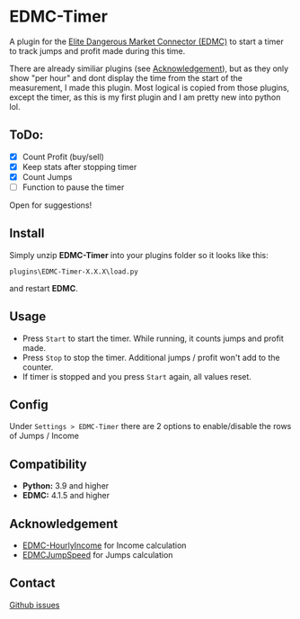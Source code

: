 # EDMC-Timer
A plugin for the [Elite Dangerous Market Connector (EDMC)](https://github.com/EDCD/EDMarketConnector) to start a timer to track jumps and profit made during this time.

There are already similiar plugins (see [Acknowledgement](https://github.com/Kamiikaze/EDMC-Timer/blob/master/README.md#acknowledgement)), but as they only show "per hour" and dont display the time from the start of the measurement, 
I made this plugin. Most logical is copied from those plugins, except the timer, as this is my first plugin and I am pretty new into python lol.

## ToDo:
- [x] Count Profit (buy/sell)
- [x] Keep stats after stopping timer
- [x] Count Jumps
- [ ] Function to pause the timer

Open for suggestions!


## Install
Simply unzip **EDMC-Timer** into your plugins folder so it looks like this:

`plugins\EDMC-Timer-X.X.X\load.py`

and restart **EDMC**.


## Usage
- Press `Start` to start the timer. While running, it counts jumps and profit made.
- Press `Stop` to stop the timer. Additional jumps / profit won't add to the counter.
- If timer is stopped and you press `Start` again, all values reset.


## Config
Under `Settings > EDMC-Timer` there are 2 options to enable/disable the rows of Jumps / Income


## Compatibility
- **Python:** 3.9 and higher
- **EDMC:** 4.1.5 and higher


## Acknowledgement
- [EDMC-HourlyIncome](https://github.com/Exynom/EDMC-HourlyIncome) for Income calculation
- [EDMCJumpSpeed](https://github.com/inorton/EDMCJumpSpeed) for Jumps calculation


## Contact
[Github issues](https://github.com/Kamiikaze/EDMC-Timer/issues)
